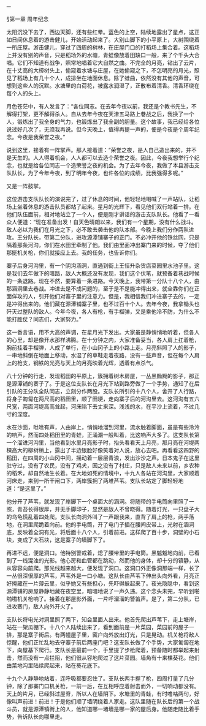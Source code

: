     一 

   §第一章 周年纪念

   太阳沉没下去了，西边天脚，还有些红晕。蓝色的上空，陆续地露出了星点，这正如日间休息着的游击健儿，开始活动起来了。大别山脚下的小平原上，大树围绕着一所庄屋。游击健儿，穿过了四周的树林，在庄屋门口的打稻场上集合着。这稻场上并没有别的声音，只是稻场外的水塘，青蛙像放着田缺口一般，来了个千头大合唱。它们不知道有战争，照常地唱着它大自然之曲。不完全的月亮，钻出了云片，在十丈高的大樟树头上，偷窥着水塘与庄屋，在她偷窥之下，不怎明亮的月光，照见了稻场上有几十个人，成排坐在地面休息。除了蛙曲，依然没有其他的声音，可想到这些人的沉默。水塘里的白荷花，被露水润湿了，正散布着清香。清香环绕在每个人的头上。

   月色苍茫中，有人发言了：“各位同志。在去年今夜以前，我还是个教书先生，不解得打架，更不解得杀人。自从去年今夜在天津五马路上巷战之后，我换了一个人，锻炼出了我全身的气力，也锻炼出了我全副的胆量。这个故事，我已经给各位说过好几次了，无须我再说。但今天晚上，值得再提一声的，便是今夜是个周年纪念。今夜是我荣誉之夜。”

   说到这里，接着有一阵掌声。那人接着道：“荣誉之夜，是人自己造出来的，并不是天生的。人人得着机会，人人都可以去造个荣誉之夜。因此，今夜我想举行个纪念，也就是给各位同志一个造荣誉之夜的机会。为了去年今夜，我做了本县游击支队队长，为了今年今夜，到了明年今夜，也许各位的成绩，比我强得多呢。”

   又是一阵鼓掌。

   这位游击支队队长的演说完了，过了休息的时间，他轻轻地喝喊了一声站队，让稻场上坐着休息的游击队员都站了起来。星月的光辉下，看见他们双行站着一排。在他们队伍面前，相对地站立了一个人，便是刚才讲话的游击支队队长。他看了一看众人便道：“现在准备出发！自天色晴朗以来，我们有一个星期，没有什么战斗。敌人必以为我们在月光之下，必不敢去袭击他的队本部。今晚上我们分作两队进攻。王分队长，带第二分队，进攻源潭铺寨子的正门。不必冲开他的铁丝网，只是隔着那条河沟，你们在水田里牵制了他。我们由里面冲出寨门来的时候，夺了他们那挺机关枪，你们就接应上去。我的任务，也告诉你们。

   寨子后身河沟里，有一个阴沟涵洞，直通到街上王恒升杂货店菜园里水池子里。这是我们去年做下的暗路，敌人大概还没有发现，我们这个伏笔，就预备着巷战时候的一条退路。现在不然，要算着一条进路。今天晚上，我带第一分队十八个人，由那涵洞里去巷战。冲进去是不成问题的，至于是不是能冲得出来，就全靠你们在正面佯攻的人，引开他们对寨子里的注意力。但是，我相信我们冲进寨子去的，一定是冲得出来的。他们藏在源潭铺寨子里，也不过百十个人。去年今夜，我拿锄头也歼灭过整队的敌人。今年今夜，各人有枪，有手榴弹，又是乘他冷不防，为什么不能打胜仗？同志们，大家努力。”

   这一番言语，用不大高的声调，在星月光下发出。大家虽是静悄悄地听着，但各人的心里，却是像开水那样沸腾。在十分钟之内，大家准备妥当，各人肩上扛着枪，胸前挂着手榴弹，人成了单行，在小山冈子上的小路上走。月亮斜照了人的影子，一串地斜倒在地面上移动，水湿了的草鞋走着夜路，没有一些声音，但在每个人肩上的枪支，钢铁的光亮与天上的月亮映着光辉，透着有点杀气。

   八十分钟的行走，发现稻田的平原上，簇拥着树木房屋，一丛黑黝黝的影子，那正是源潭铺的寨子了。于是这位支队长在月光下站到路旁做了一个手势，通知了在后引队的王分队全队同志，立刻分作两股。支队长所引的十八个人，舍开了人行路，将身子匍匐在两尺高的稻田里，顺了田埂，走向寨子后的河沟里去。这河沟有五六尺宽，两面河堤高高耸起，河床陷下去丈来深。浅浅的水，在平沙上流着，不过几寸的深度。

   水在沙面，咝咝有声，人由岸上，悄悄地溜到河里，流水触着脚面，虽是有些泠泠的响声，然而四处稻田里的青蛙，正涌潮一般叫着，比这响声大多了。这支队长第一个溜进河沟里，当他看到水里月亮影子时，抬头看看天上月亮，那月亮在河堤两棵高大的柳树梢上，露出了半边银脸好像笑着对人说，放心去吧。再看看这四野的稻田，在四周的小山冈中间，摇动着一层层青浪，发出沙沙之声。日本鬼子在这里驻守过，没有了农民，没有了鸡犬，因之没有了村庄，只是敌人未来以前，乡农种的稻禾，却自然地生长着。在大地如死的情境中，十九人各站在河沟里，大家顺着河床走，来到一所干闸口下，两岸簇拥了两堆芦苇。支队长站定了脚轻轻地道：“是这里了。”

   他分开了芦苇，就发现了岸脚下一个桌面大的涵洞。将随带的手电筒向里照了一照，青苔长得很厚，并无手脚印子，显然是敌人不曾晓得。随着灯光，一只盘子大的乌龟慌乱着四处爬。支队长向洞外叫了一声跟我来，直背了肩上的枪，两手落地，在洞里爬跪着向前。他的手电筒，开了电门子插在腰间皮带上，光射在涵洞底，反映着全洞有光，将后面十八个人，引着前进。这样爬了百十步，洞壁的小石块，变成了大石块，这是寨子的墙脚下了。

   再进不远，便是洞口。他特别警戒着，熄了腰带里的手电筒。黑魆魆地向前，已看到了一线混浊的光影。他心房和血管都在跳动，然而他的身体，却十分的镇静，从从容容向前爬。那光线越来越大，便发现了洞口。这洞口外正像洞那端一样，长了一丛很深很厚的芦苇，芦苇外是一口小塘。这队长由芦苇下伸出头向外看，月亮正好掩藏在一片薄云里，似乎她又有些担心，先吓得躲起来了。夜光隐隐中，看到这源潭铺的房屋静静地藏在夜空里，暗暗地说了一声久违。这个念头未完，早听到啪啪啪机关枪响了。接着在那屋影外面，一片呼溜溜的警笛声。是了，第二分队，已进攻寨门，敌人向外开火了。

   支队长将电光对洞里照了两下，知会里面人出来。他首先爬出芦苇下，走上塘岸，站在一架瓜棚下。十八个人陆续出来了，看到面前是一片菜园，菜园前的屋子一排，那是寨子街后。有两幢屋子里，窗户向外放出灯光，只是晃动。机关枪将敌人惊醒，他们正忙乱地去守寨子前后两座门吧？这支队长做了个手势，大家匍匐在地下，向屋基下爬行。支队长是最前一个，手里提了步枪爬着，预备随时都举起来射击，然而没有一点拦阻，他们很从容地爬过了这片菜园。墙角有十来棵葵花。他们由菜地沟里陆续爬起来，站在葵花底下。

   十九个人静静地站着，连呼吸都要忍住了。支队长两手握了枪，四周打量了几分钟，除了那寨门口机关枪，一前一后，在互相呼应着射击而外，一切响动都没有。天上的片月，已经斜过屋脊，所以人在墙阴下。水塘里的青蛙，有时噜咕两句，好像叫声前进！前进！于是他们顺了墙阴绕着人家走。这队里随在队长后的第一个战斗员，就是源潭镇街上的人，他知道哪一堵墙是哪一家的屋后身。他随走随比着手势，告诉队长向哪里走。

